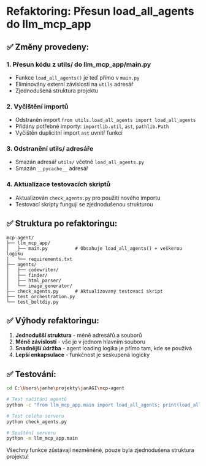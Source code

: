 # Refaktoring: Přesun load_all_agents do llm_mcp_app

## ✅ Změny provedeny:

### 1. **Přesun kódu z utils/ do llm_mcp_app/main.py**
- Funkce `load_all_agents()` je teď přímo v `main.py`
- Eliminovány externí závislosti na `utils` adresář
- Zjednodušená struktura projektu

### 2. **Vyčištění importů**
- Odstraněn import `from utils.load_all_agents import load_all_agents`
- Přidány potřebné importy: `importlib.util`, `ast`, `pathlib.Path`
- Vyčištěn duplicitní import `ast` uvnitř funkcí

### 3. **Odstranění utils/ adresáře**
- Smazán adresář `utils/` včetně `load_all_agents.py`
- Smazán `__pycache__` adresář

### 4. **Aktualizace testovacích skriptů**
- Aktualizován `check_agents.py` pro použití nového importu
- Testovací skripty fungují se zjednodušenou strukturou

## ✅ Struktura po refaktoringu:

```
mcp-agent/
├── llm_mcp_app/
│   ├── main.py          # Obsahuje load_all_agents() + veškerou logiku
│   └── requirements.txt
├── agents/
│   ├── codewriter/
│   ├── finder/
│   ├── html_parser/
│   └── image_generator/
├── check_agents.py      # Aktualizovaný testovací skript
├── test_orchestration.py
└── test_boltdiy.py
```

## ✅ Výhody refaktoringu:

1. **Jednodušší struktura** - méně adresářů a souborů
2. **Méně závislostí** - vše je v jednom hlavním souboru
3. **Snadnější údržba** - agent loading logika je přímo tam, kde se používá
4. **Lepší enkapsulace** - funkčnost je seskupená logicky

## ✅ Testování:

```bash
cd C:\Users\janhe\projekty\janAGI\mcp-agent

# Test načítání agentů
python -c "from llm_mcp_app.main import load_all_agents; print(load_all_agents('agents').keys())"

# Test celého serveru
python check_agents.py

# Spuštění serveru
python -m llm_mcp_app.main
```

Všechny funkce zůstávají nezměněné, pouze byla zjednodušena struktura projektu!
